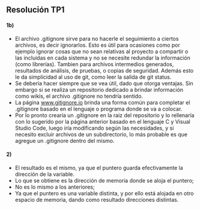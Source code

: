 ## Resolución TP1

#### 1b)
* El archivo .gitignore sirve para no hacerle el seguimiento a ciertos archivos, es decir ignorarlos. Esto es útil para ocasiones como por ejemplo ignorar cosas que no sean relativas al proyecto a compartir o las incluidas en cada sistema y no se necesite redundar la información (como librerías). Tambien para archivos intermedios generados, resultados de análisis, de pruebas, o copias de seguridad. Además esto le da simplicidad al uso de git, como leer la salida de git status.
* Se debería hacer siempre que se vea útil, dado que otorga ventajas. Sin embargo si se realiza un repositorio dedicado a brindar información como wikis, el archivo .gitignore no tendría sentido.
* La página www.gitignore.io brinda una forma común para completar el .gitignore basado en el lenguaje o programa donde se va a colocar.
* Por lo pronto crearía un .gitignore en la raiz del repositorio y lo rellenaría con lo sugerido por la página anterior basado en el lenguaje C y Visual Studio Code, luego iría modificando según las necesidades, y si necesito excluir archivos de un subdirectorio, lo más probable es que agregue un .gitignore dentro del mismo.

#### 2)
- El resultado es el mismo, ya que el puntero guarda efectivamente la dirección de la variable.
- Lo que se obtiene es la dirección de memoria donde se aloja el puntero;
- No es lo mismo a los anteriores;
- Ya que el puntero es una variable distinta, y por ello está alojada en otro espacio de memoria, dando como resultado direcciones distintas.
